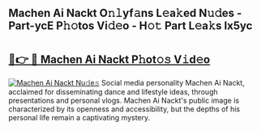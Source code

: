## Machen Ai Nackt O𝚗𝚕yf𝚊ns L𝚎a𝚔ed N𝚞𝚍es - Part-ycE P𝚑𝚘tos Vi𝚍𝚎o - H𝚘𝚝 Part L𝚎a𝚔s lx5yc

# <h2><a href="http://kfewen.oniu.top/?m=Machen+Ai+Nackt">🔗👉 🔴 Machen Ai Nackt P𝚑ot𝚘𝚜 V𝚒d𝚎o</a></h2>

[![Machen Ai Nackt Nu𝚍e𝚜](https://i.imgur.com/0qMVB7G.gif)](http://kfewen.oniu.top/?m=Machen+Ai+Nackt)
Social media personality Machen Ai Nackt, acclaimed for disseminating dance and lifestyle ideas, through presentations and personal vlogs. Machen Ai Nackt's public image is characterized by its openness and accessibility, but the depths of his personal life remain a captivating mystery.  
